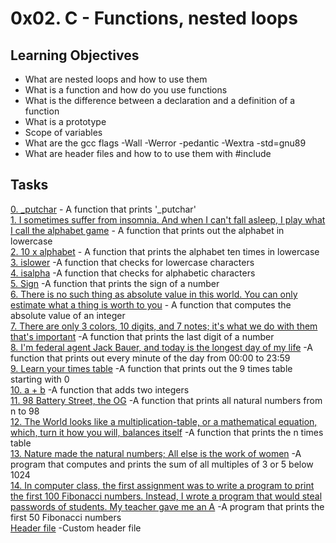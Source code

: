 # 0x02. C - Functions, nested loops

## Learning Objectives
- What are nested loops and how to use them
- What is a function and how do you use functions
- What is the difference between a declaration and a definition of a function
- What is a prototype
- Scope of variables
- What are the gcc flags -Wall -Werror -pedantic -Wextra -std=gnu89
- What are header files and how to to use them with #include

## Tasks
[0. _putchar](0-putchar.c) - A function that prints '_putchar'  
[1. I sometimes suffer from insomnia. And when I can't fall asleep, I play what I call the alphabet game](1-alphabet.c) - A function that prints out the alphabet in lowercase  
[2. 10 x alphabet](2-print_alphabet_x10.c) - A function that prints the alphabet ten times in lowercase  
[3. islower](3-islower.c) -A function that checks for lowercase characters  
[4. isalpha](4-isalpha.c) -A function that checks for alphabetic characters  
[5. Sign](5-sign.c) -A function that prints the sign of a number  
[6. There is no such thing as absolute value in this world. You can only estimate what a thing is worth to you](6-abs.c) - A function that computes the absolute value of an integer  
[7. There are only 3 colors, 10 digits, and 7 notes; it's what we do with them that's important](7-print_last_digit.c) -A function that prints the last digit of a number  
[8. I'm federal agent Jack Bauer, and today is the longest day of my life](8-24_hours.c) -A function that prints out every minute of the day from 00:00 to  23:59  
[9. Learn your times table](9-times_tables.c) -A function that prints out the 9 times table starting with 0  
[10. a + b](10-add.c) -A function that adds two integers  
[11. 98 Battery Street, the OG](11-print_to_98.c) -A function that prints all natural numbers from n to 98  
[12. The World looks like a multiplication-table, or a mathematical equation, which, turn it how you will, balances itself](100-times_table.c) -A function that prints the n times table  
[13. Nature made the natural numbers; All else is the work of women](101-natural.c) -A program that computes and prints the sum of all multiples of 3 or 5 below 1024  
[14. In computer class, the first assignment was to write a program to print the first 100 Fibonacci numbers. Instead, I wrote a program that would steal passwords of students. My teacher gave me an A](102-fibonacci.c) -A program that prints the first 50 Fibonacci numbers  
[Header file](main.h) -Custom header file
